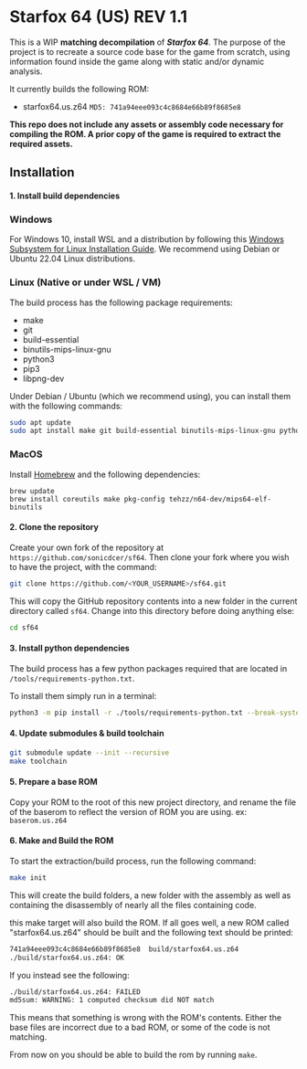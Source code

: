 # Starfox 64 (US) REV 1.1

This is a WIP **matching decompilation** of ***Starfox 64***. The purpose of the project is to recreate a source code base for the game from scratch, using information found inside the game along with static and/or dynamic analysis.

It currently builds the following ROM:

* starfox64.us.z64 `MD5: 741a94eee093c4c8684e66b89f8685e8`

**This repo does not include any assets or assembly code necessary for compiling the ROM. A prior copy of the game is required to extract the required assets.**

## Installation

#### 1. Install build dependencies

### Windows

For Windows 10, install WSL and a distribution by following this
[Windows Subsystem for Linux Installation Guide](https://docs.microsoft.com/en-us/windows/wsl/install-win10).
We recommend using Debian or Ubuntu 22.04 Linux distributions.

### Linux (Native or under WSL / VM)

The build process has the following package requirements:

* make
* git
* build-essential
* binutils-mips-linux-gnu
* python3
* pip3
* libpng-dev

Under Debian / Ubuntu (which we recommend using), you can install them with the following commands:

```bash
sudo apt update
sudo apt install make git build-essential binutils-mips-linux-gnu python3 python3-pip clang-format-14 clang-tidy
```

### MacOS

Install [Homebrew](https://brew.sh) and the following dependencies:
```
brew update
brew install coreutils make pkg-config tehzz/n64-dev/mips64-elf-binutils
```

#### 2. Clone the repository

Create your own fork of the repository at `https://github.com/sonicdcer/sf64`. Then clone your fork where you wish to have the project, with the command:

```bash
git clone https://github.com/<YOUR_USERNAME>/sf64.git
```

This will copy the GitHub repository contents into a new folder in the current directory called `sf64`. Change into this directory before doing anything else:

```bash
cd sf64
```

#### 3. Install python dependencies

The build process has a few python packages required that are located in `/tools/requirements-python.txt`.

To install them simply run in a terminal:

```bash
python3 -m pip install -r ./tools/requirements-python.txt --break-system-packages
```

#### 4. Update submodules & build toolchain

```bash
git submodule update --init --recursive
make toolchain
```

#### 5. Prepare a base ROM

Copy your ROM to the root of this new project directory, and rename the file of the baserom to reflect the version of ROM you are using. ex: `baserom.us.z64`

#### 6. Make and Build the ROM

To start the extraction/build process, run the following command:

```bash
make init
```
This will create the build folders, a new folder with the assembly as well as containing the disassembly of nearly all the files containing code.

this make target will also build the ROM. If all goes well, a new ROM called "starfox64.us.z64" should be built and the following text should be printed:

```bash
741a94eee093c4c8684e66b89f8685e8  build/starfox64.us.z64
./build/starfox64.us.z64: OK
```

If you instead see the following:

```bash
./build/starfox64.us.z64: FAILED
md5sum: WARNING: 1 computed checksum did NOT match
```

This means that something is wrong with the ROM's contents. Either the base files are incorrect due to a bad ROM, or some of the code is not matching.

From now on you should be able to build the rom by running `make`.
